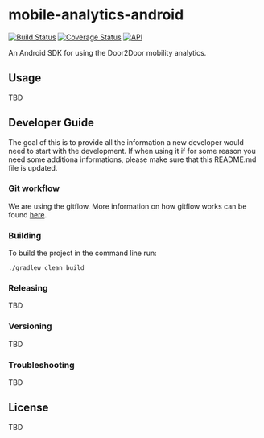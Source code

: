 # mobile-analytics-android 
[![Build Status](https://travis-ci.com/door2door-io/mobile-analytics-android.svg?token=pjx3zDtzXuU6uwdz9wez&branch=develop)](https://travis-ci.com/door2door-io/mobile-analytics-android)
[![Coverage Status](https://coveralls.io/repos/github/door2door-io/mobile-analytics-android/badge.svg?branch=develop&t=v8nLRC)](https://coveralls.io/github/door2door-io/mobile-analytics-android?branch=develop)
[![API](https://img.shields.io/badge/API-16%2B-blue.svg?style=flat)](https://android-arsenal.com/api?level=16)

An Android SDK for using the Door2Door mobility analytics.

## Usage
TBD

## Developer Guide
The goal of this is to provide all the information a new developer would need to start with the development. If when using it if for some reason you need some additiona informations, please make sure that this README.md file is updated. 
### Git workflow
We are using the gitflow. More information on how gitflow works can be found [here](https://www.atlassian.com/git/tutorials/comparing-workflows/gitflow-workflow/index.html).
### Building
To build the project in the command line run:
```
./gradlew clean build
```
### Releasing
TBD
### Versioning
TBD
### Troubleshooting
TBD

## License
TBD

